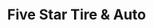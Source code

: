 ---
title: "Five Star Tire & Auto"
url: /pleasant-hill/five-star-tire-and-auto/
shop: car repair
---